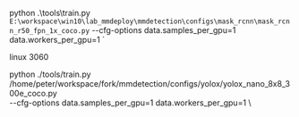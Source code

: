 python .\tools\train.py `
E:\workspace\win10\lab_mmdeploy\mmdetection\configs\mask_rcnn\mask_rcnn_r50_fpn_1x_coco.py `
--cfg-options data.samples_per_gpu=1 data.workers_per_gpu=1 `


linux 3060

python ./tools/train.py \
/home/peter/workspace/fork/mmdetection/configs/yolox/yolox_nano_8x8_300e_coco.py \
--cfg-options data.samples_per_gpu=1 data.workers_per_gpu=1 \
